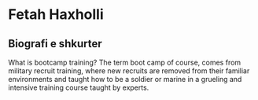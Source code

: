 # Fetah Haxholli



## Biografi e shkurter



What is bootcamp training?
The term boot camp of course, comes from military recruit training, where new recruits are removed from their familiar environments and taught how to be a soldier or marine in a grueling and intensive training course taught by experts.